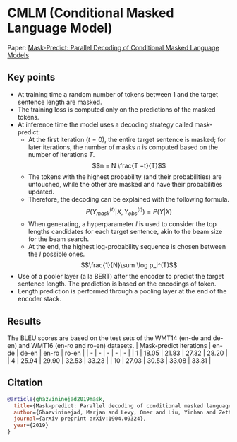 # CMLM (Conditional Masked Language Model)
Paper: [Mask-Predict: Parallel Decoding of
Conditional Masked Language Models](https://arxiv.org/abs/1904.09324)

## Key points
- At training time a random number of tokens between 1 and the target sentence length are masked.
- The training loss is computed only on the predictions of the masked tokens.
- At inference time the model uses a decoding strategy called mask-predict:
  - At the first iteration ($t=0$), the entire target sentence is masked; for later iterations, the number of masks $n$ is computed based on the number of iterations $T$.
  $$n = N \frac{T −t}{T}$$
  - The tokens with the highest probability (and their probabilities) are untouched, while the other are masked and have their probabilities updated.
  - Therefore, the decoding can be explained with the following formula.
  $$P(Y_{mask}^{(t)}|X,Y_{obs}^{(t)})=P(Y|X)$$
  - When generating, a hyperparameter $l$ is used to consider the top lengths candidates for each target sentence, akin to the beam size for the beam search.
  - At the end, the highest log-probability sequence is chosen between the $l$ possible ones.
  $$\frac{1}{N}\sum \log p_i^(T)$$
- Use of a pooler layer (a la BERT) after the encoder to predict the target sentence length. The prediction is based on the encodings of <length> token.
- Length prediction is performed through a pooling layer at the end of the encoder stack.

## Results
The BLEU scores are based on the test sets of the WMT14 (en-de and de-en) and WMT16 (en-ro and ro-en) datasets.
| Mask-predict iterations | en-de | de-en | en-ro | ro-en |
| - | - | - | - | - |
| 1 | 18.05 | 21.83 | 27.32 | 28.20 |
| 4 | 25.94 | 29.90 | 32.53 | 33.23 |
| 10 | 27.03 | 30.53 | 33.08 | 33.31 |

## Citation
```bibtex
@article{ghazvininejad2019mask,
  title={Mask-predict: Parallel decoding of conditional masked language models},
  author={Ghazvininejad, Marjan and Levy, Omer and Liu, Yinhan and Zettlemoyer, Luke},
  journal={arXiv preprint arXiv:1904.09324},
  year={2019}
}
```